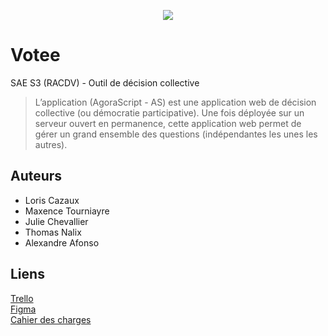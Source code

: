 <p align="center"><img src="https://i.ibb.co/nMnksYc/Logo.png"></p>

# Votee

SAE S3 (RACDV) - Outil de décision collective

> L’application (AgoraScript - AS) est une application web de décision collective (ou démocratie participative). Une fois déployée sur un serveur ouvert en permanence, cette application web permet de gérer un grand ensemble des questions (indépendantes les unes les autres).

## Auteurs

- Loris Cazaux
- Maxence Tourniayre
- Julie Chevallier
- Thomas Nalix
- Alexandre Afonso

## Liens

<a href="https://trello.com/w/sae510">Trello</a></br>
<a href="https://www.figma.com/file/UtxqSLYFLuAlYaP5EOfOL7/VotingSystem?node-id=0%3A1">Figma</a></br>
<a href="https://moodle.umontpellier.fr/enrol/index.php?id=28067">Cahier des charges</a></br>
